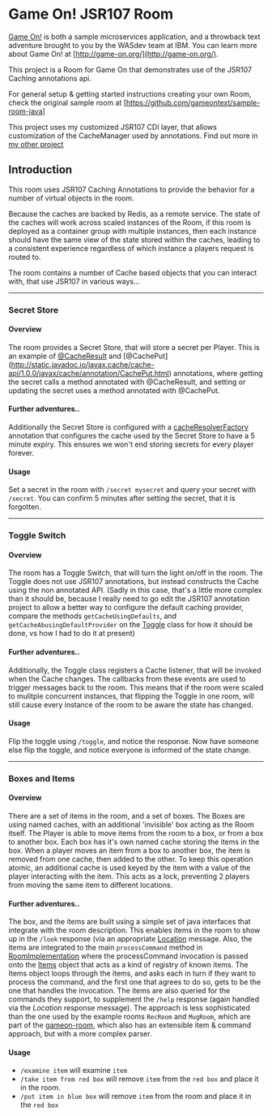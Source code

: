 # Game On! JSR107 Room

[Game On!](https://game-on.org/) is both a sample microservices application, and a throwback text adventure brought to you by the WASdev team at IBM. You can learn more about Game On! at [http://game-on.org/](http://game-on.org/).

This project is a Room for Game On that demonstrates use of the JSR107 Caching annotations api. 

For general setup & getting started instructions creating your own Room, check the original sample room at [https://github.com/gameontext/sample-room-java]

This project uses my customized JSR107 CDI layer, that allows customization of 
the CacheManager used by annotations. Find out more in [my other project](JSR107-RI-CDI-Custom-CacheManager)

## Introduction

This room uses JSR107 Caching Annotations to provide the behavior for a number of virtual objects in the room. 

Because the caches are backed by Redis, as a remote service. The state of the caches will work across scaled instances of the Room, if this room is deployed as a container group with multiple instances, then each instance should have the same view of the state stored within the caches, leading to a consistent experience regardless of which instance a players request is routed to.

The room contains a number of Cache based objects that you can interact with, that use JSR107 in various ways...

---
### Secret Store
#### Overview
The room provides a Secret Store, that will store a secret per Player. This is an example of [@CacheResult](http://static.javadoc.io/javax.cache/cache-api/1.0.0/javax/cache/annotation/CacheResult.html) and [@CachePut] (http://static.javadoc.io/javax.cache/cache-api/1.0.0/javax/cache/annotation/CachePut.html) annotations, where getting the secret calls a method annotated with @CacheResult, and setting or updating the secret uses a method annotated with @CachePut. 
#### Further adventures.. 
Additionally the Secret Store is configured with a [cacheResolverFactory](http://static.javadoc.io/javax.cache/cache-api/1.0.0/javax/cache/annotation/CacheDefaults.html#cacheResolverFactory()) annotation that configures the cache used by the Secret Store to have a 5 minute expiry. This ensures we won't end storing secrets for every player forever. 
#### Usage
Set a secret in the room with `/secret mysecret` and query your secret with `/secret`. You can confirm 5 minutes after setting the secret, that it is forgotten.

---
### Toggle Switch
#### Overview
The room has a Toggle Switch, that will turn the light on/off in the room. The Toggle does not use JSR107 annotations, but instead constructs the Cache using the non annotated API. 
(Sadly in this case, that's a little more complex than it should be, because I really need to go edit the JSR107 annotation project to allow a better way to configure the default caching provider, compare the methods `getCacheUsingDefaults`, and `getCacheAbusingDefaultProvider` on the [Toggle](https://github.com/BarDweller/gameon-jsr107-room/blob/master/src/main/java/org/gameontext/sample/jsr107toggle/Toggle.java) class for how it should be done, vs how I had to do it at present)
#### Further adventures.. 
Additionally, the Toggle class registers a Cache listener, that will be invoked when the Cache changes. The callbacks from these events are used to trigger messages back to the room. This means that if the room were scaled to mulitple concurrent instances, that flipping the Toggle in one room, will still cause every instance of the room to be aware the state has changed.
#### Usage
Flip the toggle using `/toggle`, and notice the response. Now have someone else flip the toggle, and notice everyone is informed of the state change. 

---
### Boxes and Items
#### Overview
There are a set of items in the room, and a set of boxes. The Boxes are using named caches, with an additional 'invisible' box acting as the Room itself. The Player is able to move items from the room to a box, or from a box to another box. Each box has it's own named cache storing the items in the box. When a player moves an item from a box to another box, the item is removed from one cache, then added to the other. To keep this operation atomic, an additional cache is used keyed by the item with a value of the player interacting with the item. This acts as a lock, preventing 2 players from moving the same item to different locations.
#### Further adventures..
The box, and the items are built using a simple set of java interfaces that integrate with the room description. This enables items in the room to show up in the `/look` response (via an appropriate [Location](https://book.gameontext.org/microservices/WebSocketProtocol.html#_room_mediator_client_location_message) message. Also, the items are integrated to the main `processCommand` method in [RoomImplementation](https://github.com/BarDweller/gameon-jsr107-room/blob/master/src/main/java/org/gameontext/sample/RoomImplementation.java) where the processCommand invocation is passed onto the [Items](https://github.com/BarDweller/gameon-jsr107-room/blob/master/src/main/java/org/gameontext/sample/items/Items.java) object that acts as a kind of registry of known items. The Items object loops through the items, and asks each in turn if they want to process the command, and the first one that agrees to do so, gets to be the one that handles the invocation. 
The items are also queried for the commands they support, to supplement the `/help` response (again handled via the _Location_ response message). 
The approach is less sophisticated than the one used by the example rooms `RecRoom` and `MugRoom`, which are part of the [gameon-room](https://github.com/gameontext/gameon-room), which also has an extensible item & command approach, but with a more complex parser.
#### Usage
- `/examine item` will examine `item`
- `/take item from red box` will remove `item` from the `red box` and place it in the room.
- `/put item in blue box` will remove `item` from the room and place it in the `red box`
